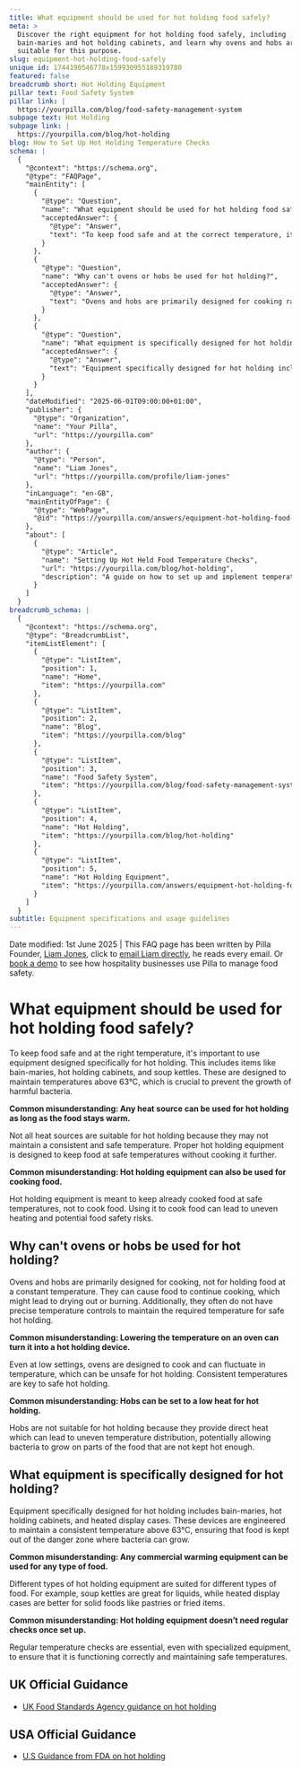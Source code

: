 ```yaml
---
title: What equipment should be used for hot holding food safely?
meta: >
  Discover the right equipment for hot holding food safely, including
  bain-maries and hot holding cabinets, and learn why ovens and hobs aren't
  suitable for this purpose.
slug: equipment-hot-holding-food-safely
unique id: 1744190546778x159930955189319780
featured: false
breadcrumb short: Hot Holding Equipment
pillar text: Food Safety System
pillar link: |
  https://yourpilla.com/blog/food-safety-management-system
subpage text: Hot Holding
subpage link: |
  https://yourpilla.com/blog/hot-holding
blog: How to Set Up Hot Holding Temperature Checks
schema: |
  {
    "@context": "https://schema.org",
    "@type": "FAQPage",
    "mainEntity": [
      {
        "@type": "Question",
        "name": "What equipment should be used for hot holding food safely?",
        "acceptedAnswer": {
          "@type": "Answer",
          "text": "To keep food safe and at the correct temperature, it is important to use equipment specifically designed for hot holding. This includes items like bain-maries, hot holding cabinets, and soup kettles, as they are designed to maintain temperatures above 63°C — crucial to prevent the growth of harmful bacteria."
        }
      },
      {
        "@type": "Question",
        "name": "Why can't ovens or hobs be used for hot holding?",
        "acceptedAnswer": {
          "@type": "Answer",
          "text": "Ovens and hobs are primarily designed for cooking rather than holding food at a constant temperature. They can cause food to continue cooking, potentially leading to drying out or burning. Moreover, they often lack precise temperature controls necessary to maintain the correct temperature for safe hot holding."
        }
      },
      {
        "@type": "Question",
        "name": "What equipment is specifically designed for hot holding?",
        "acceptedAnswer": {
          "@type": "Answer",
          "text": "Equipment specifically designed for hot holding includes bain-maries, hot holding cabinets, and heated display cases. These devices are engineered to maintain a consistent temperature above 63°C, which is essential to keep food safely out of the bacteria growth danger zone."
        }
      }
    ],
    "dateModified": "2025-06-01T09:00:00+01:00",
    "publisher": {
      "@type": "Organization",
      "name": "Your Pilla",
      "url": "https://yourpilla.com"
    },
    "author": {
      "@type": "Person",
      "name": "Liam Jones",
      "url": "https://yourpilla.com/profile/liam-jones"
    },
    "inLanguage": "en-GB",
    "mainEntityOfPage": {
      "@type": "WebPage",
      "@id": "https://yourpilla.com/answers/equipment-hot-holding-food-safely"
    },
    "about": [
      {
        "@type": "Article",
        "name": "Setting Up Hot Held Food Temperature Checks",
        "url": "https://yourpilla.com/blog/hot-holding",
        "description": "A guide on how to set up and implement temperature checks for foods held in hot holding equipment to ensure safety and compliance."
      }
    ]
  }
breadcrumb_schema: |
  {
    "@context": "https://schema.org",
    "@type": "BreadcrumbList",
    "itemListElement": [
      {
        "@type": "ListItem",
        "position": 1,
        "name": "Home",
        "item": "https://yourpilla.com"
      },
      {
        "@type": "ListItem",
        "position": 2,
        "name": "Blog",
        "item": "https://yourpilla.com/blog"
      },
      {
        "@type": "ListItem",
        "position": 3,
        "name": "Food Safety System",
        "item": "https://yourpilla.com/blog/food-safety-management-system"
      },
      {
        "@type": "ListItem",
        "position": 4,
        "name": "Hot Holding",
        "item": "https://yourpilla.com/blog/hot-holding"
      },
      {
        "@type": "ListItem",
        "position": 5,
        "name": "Hot Holding Equipment",
        "item": "https://yourpilla.com/answers/equipment-hot-holding-food-safely"
      }
    ]
  }
subtitle: Equipment specifications and usage guidelines
---
```


Date modified: 1st June 2025 | This FAQ page has been written by Pilla Founder, [Liam Jones](https://yourpilla.com/profile/liam-jones), click to [email Liam directly](https://mailto:liam@yourpilla.com/), he reads every email. Or [book a demo](https://calendly.com/pilla/demo) to see how hospitality businesses use Pilla to manage food safety.

# What equipment should be used for hot holding food safely?

To keep food safe and at the right temperature, it's important to use equipment designed specifically for hot holding. This includes items like bain-maries, hot holding cabinets, and soup kettles. These are designed to maintain temperatures above 63°C, which is crucial to prevent the growth of harmful bacteria.

**Common misunderstanding: Any heat source can be used for hot holding as long as the food stays warm.**

Not all heat sources are suitable for hot holding because they may not maintain a consistent and safe temperature. Proper hot holding equipment is designed to keep food at safe temperatures without cooking it further.

**Common misunderstanding: Hot holding equipment can also be used for cooking food.**

Hot holding equipment is meant to keep already cooked food at safe temperatures, not to cook food. Using it to cook food can lead to uneven heating and potential food safety risks.

## Why can't ovens or hobs be used for hot holding?

Ovens and hobs are primarily designed for cooking, not for holding food at a constant temperature. They can cause food to continue cooking, which might lead to drying out or burning. Additionally, they often do not have precise temperature controls to maintain the required temperature for safe hot holding.

**Common misunderstanding: Lowering the temperature on an oven can turn it into a hot holding device.**

Even at low settings, ovens are designed to cook and can fluctuate in temperature, which can be unsafe for hot holding. Consistent temperatures are key to safe hot holding.

**Common misunderstanding: Hobs can be set to a low heat for hot holding.**

Hobs are not suitable for hot holding because they provide direct heat which can lead to uneven temperature distribution, potentially allowing bacteria to grow on parts of the food that are not kept hot enough.

## What equipment is specifically designed for hot holding?

Equipment specifically designed for hot holding includes bain-maries, hot holding cabinets, and heated display cases. These devices are engineered to maintain a consistent temperature above 63°C, ensuring that food is kept out of the danger zone where bacteria can grow.

**Common misunderstanding: Any commercial warming equipment can be used for any type of food.**

Different types of hot holding equipment are suited for different types of food. For example, soup kettles are great for liquids, while heated display cases are better for solid foods like pastries or fried items.

**Common misunderstanding: Hot holding equipment doesn’t need regular checks once set up.**

Regular temperature checks are essential, even with specialized equipment, to ensure that it is functioning correctly and maintaining safe temperatures.

## UK Official Guidance

-   [UK Food Standards Agency guidance on hot holding](https://www.food.gov.uk/sites/default/files/media/document/hot-holding.pdf)

## USA Official Guidance

-   [U.S Guidance from FDA on hot holding](https://www.fda.gov/media/84739/download#:~:text=Hot%20foods%20should%20be%20kept,140%20%C2%B0F%20or%20warmer.&text=Use%20a%20food%20thermometer%20to,slow%20cookers%2C%20and%20warming%20trays.)
